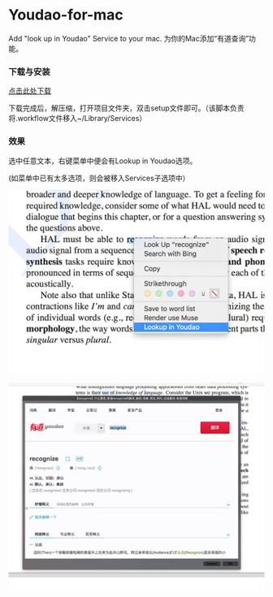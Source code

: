 # Youdao-for-mac
Add "look up in Youdao" Service to your mac. 为你的Mac添加“有道查询”功能。

### 下载与安装

[点击此处下载](https://github.com/MrVPlussOne/Youdao-for-mac/releases/download/1.0/LookupInYoudao.zip)

下载完成后，解压缩，打开项目文件夹，双击setup文件即可。（该脚本负责将.workflow文件移入~/Library/Services）

### 效果

选中任意文本，右键菜单中便会有Lookup in Youdao选项。

(如菜单中已有太多选项，则会被移入Services子选项中）

![alt tag](LLIY1.png)

![alt tag](LLIY2.png)
